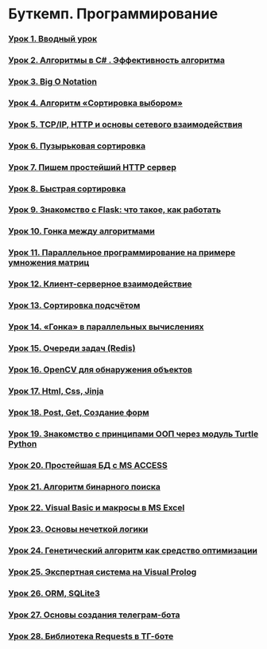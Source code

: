 # Буткемп. Программирование
### [Урок 1. Вводный урок](https://github.com/AgazadeAV/Butkemp-programmirovanie/tree/main/Lesson01 "Урок 1. Вводный урок")
### [Урок 2. Алгоритмы в C# . Эффективность алгоритма](https://github.com/AgazadeAV/Butkemp-programmirovanie/tree/main/Lesson02 "Урок 2. Алгоритмы в C# . Эффективность алгоритма")
### [Урок 3. Big O Notation](https://github.com/AgazadeAV/Butkemp-programmirovanie/tree/main/Lesson03 "Урок 3. Big O Notation")
### [Урок 4. Алгоритм «Сортировка выбором»](https://github.com/AgazadeAV/Butkemp-programmirovanie/tree/main/Lesson04 "Урок 4. Алгоритм «Сортировка выбором»")
### [Урок 5. TCP/IP, HTTP и основы сетевого взаимодействия](https://github.com/AgazadeAV/Butkemp-programmirovanie/tree/main/Lesson05 "Урок 5. TCP/IP, HTTP и основы сетевого взаимодействия")
### [Урок 6. Пузырьковая сортировка](https://github.com/AgazadeAV/Butkemp-programmirovanie/tree/main/Lesson06 "Урок 6. Пузырьковая сортировка")
### [Урок 7. Пишем простейший HTTP сервер](https://github.com/AgazadeAV/Butkemp-programmirovanie/tree/main/Lesson07/Web%20server/geek-simple--web-server "Урок 7. Пишем простейший HTTP сервер")
### [Урок 8. Быстрая сортировка](https://github.com/AgazadeAV/Butkemp-programmirovanie/tree/main/Lesson08 "Урок 8. Быстрая сортировка")
### [Урок 9. Знакомство с Flask: что такое, как работать](https://github.com/AgazadeAV/Butkemp-programmirovanie/tree/main/Lesson09/Flask "Урок 9. Знакомство с Flask: что такое, как работать")
### [Урок 10. Гонка между алгоритмами](https://github.com/AgazadeAV/Butkemp-programmirovanie/tree/main/Lesson10 "Урок 10. Гонка между алгоритмами")
### [Урок 11. Параллельное программирование на примере умножения матриц](https://github.com/AgazadeAV/Butkemp-programmirovanie/tree/main/Lesson11 "Урок 11. Параллельное программирование на примере умножения матриц")
### [Урок 12. Клиент-серверное взаимодействие](https://github.com/AgazadeAV/Butkemp-programmirovanie/tree/main/Lesson12 "Урок 12. Клиент-серверное взаимодействие")
### [Урок 13. Сортировка подсчётом](https://github.com/AgazadeAV/Butkemp-programmirovanie/tree/main/Lesson13 "Урок 13. Сортировка подсчётом")
### [Урок 14. «Гонка» в параллельных вычислениях](https://github.com/AgazadeAV/Butkemp-programmirovanie/tree/main/Lesson14 "Урок 14. «Гонка» в параллельных вычислениях")
### [Урок 15. Очереди задач (Redis)](https://github.com/AgazadeAV/Butkemp-programmirovanie/tree/main/Lesson15 "Урок 15. Очереди задач (Redis)")
### [Урок 16. OpenCV для обнаружения объектов](https://github.com/AgazadeAV/Butkemp-programmirovanie/tree/main/Lesson16 "Урок 16. OpenCV для обнаружения объектов")
### [Урок 17. Html, Css, Jinja](https://github.com/AgazadeAV/Butkemp-programmirovanie/tree/main/Lesson17 "Урок 17. Html, Css, Jinja")
### [Урок 18. Post, Get, Создание форм](https://github.com/AgazadeAV/Butkemp-programmirovanie/tree/main/Lesson18 "Урок 18. Post, Get, Создание форм")
### [Урок 19. Знакомство с принципами ООП через модуль Turtle Python](https://github.com/AgazadeAV/Butkemp-programmirovanie/tree/main/Lesson19 "Урок 19. Знакомство с принципами ООП через модуль Turtle Python")
### [Урок 20. Простейшая БД с MS ACCESS](https://github.com/AgazadeAV/Butkemp-programmirovanie/tree/main/Lesson20 "Урок 20. Простейшая БД с MS ACCESS")
### [Урок 21. Алгоритм бинарного поиска](https://github.com/AgazadeAV/Butkemp-programmirovanie/tree/main/Lesson21 "Урок 21. Алгоритм бинарного поиска")
### [Урок 22. Visual Basic и макросы в MS Excel](https://github.com/AgazadeAV/Butkemp-programmirovanie/tree/main/Lesson22 "Урок 22. Visual Basic и макросы в MS Excel")
### [Урок 23. Основы нечеткой логики](https://github.com/AgazadeAV/Butkemp-programmirovanie/tree/main/Lesson23 "Урок 23. Основы нечеткой логики")
### [Урок 24. Генетический алгоритм как средство оптимизации](https://github.com/AgazadeAV/Butkemp-programmirovanie/tree/main/Lesson24 "Урок 24. Генетический алгоритм как средство оптимизации")
### [Урок 25. Экспертная система на Visual Prolog](https://github.com/AgazadeAV/Butkemp-programmirovanie/tree/main/Lesson25 "Урок 25. Экспертная система на Visual Prolog")
### [Урок 26. ORM, SQLite3](https://github.com/AgazadeAV/Butkemp-programmirovanie/tree/main/Lesson26 "Урок 26. ORM, SQLite3")
### [Урок 27. Основы создания телеграм-бота](https://github.com/AgazadeAV/Butkemp-programmirovanie/tree/main/Lesson27 "Урок 27. Основы создания телеграм-бота")
### [Урок 28. Библиотека Requests в ТГ-боте](https://github.com/AgazadeAV/Butkemp-programmirovanie/tree/main/Lesson28 "Урок 28. Библиотека Requests в ТГ-боте")